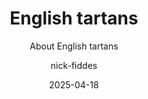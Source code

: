 ---
author: nick-fiddes
categories:
- '14'
- '15'
concept: An in-depth article about the history and development of English tartans,
  to be published on St George's day. This will focus on issues like similar patterns
  woven in England historically, and how the Celtic Fringe of England took on the
  idea of tartans from Scotland, and also how some English families or other organisations
  have developed their own tartans.
conclusion:
  heading: Conclusion
  text: '<p>The story of <strong>English tartans</strong> is one of cultural interplay
    and evolution. What began as simple <strong>checkered cloth</strong> worn by ancient
    Britons and border shepherds has been reinterpreted over centuries through the
    lenses of industry, politics, and art. England’s role in tartan history – from
    preserving it during the 18th-century ban, to <strong>popularising</strong> it
    in the Victorian era, to creating new tartans for its own regions and fashions
    – demonstrates how a symbol can cross regional and national boundaries. <strong>English
    tartans</strong> today encompass everything from the venerable <strong>Northumberland
    check</strong> (with roots in Roman-era textile craft) to the newly designed patterns
    celebrating Cornwall’s Celtic spirit or Yorkshire’s community values. They serve
    as emblems of local pride within England and as tokens of participation in the
    wider Celtic heritage of the British Isles. At the same time, tartan in English
    life has become a dynamic element in style and culture: a plaid scarf or skirt
    can be simply a fashion choice, or a bold statement of rebellion or solidarity,
    depending on how it’s worn.</p>

    <p>Crucially, England’s engagement with tartan has always balanced respect and
    reinvention. There is respect in the way English enthusiasts adopted Highland
    dress for pageantry or how modern counties <strong>honour</strong> ancient symbols
    in their tartans. And there is reinvention in how tartan has been continually
    repurposed – whether by an English mayor creating a new civic symbol, or a punk
    designer shocking the establishment with shredded plaid. In merging Scottish tradition
    with English context, English tartans have enriched the tapestry of British national
    identity. They remind us that shared symbols can be claimed by many communities,
    each adding new layers of meaning. Far from being the exclusive province of any
    one nation or clan, tartan has proven to be a <strong>living tradition</strong>
    – one that England has helped to weave into its own historical narrative. From
    ancient checks to punk rock chic, the journey of tartan in England exemplifies
    how history and culture interweave, creating patterns as complex and enduring
    as a tartan itself.</p>'
date: 2025-04-18
headerImage:
  alt: ''
  caption: ''
  imagePrompt: ''
  notes: ''
  src: /images/new-20250418-164412/header.jpg
layout: post.njk
sections:
- heading: Ancient History
  text: '<p>Long before clan tartans became a symbol of Scottish Highland clans, the
    peoples of what is now England were familiar with tartan-like patterns. <strong>Celtic</strong>
    inhabitants of the British Isles wore <strong>checkered</strong> garments; a reddish
    checkered tunic known as a <strong>bracca</strong> was documented among Celtic
    tribes, and the very word reflects its appearance. (The Welsh term <strong>brech</strong>
    and Gaelic <strong>breac</strong> both mean “checkered” or “speckled,” indicating
    that woven checks were part of ancient Celtic textile traditions.) Notably, the
    oldest physical evidence of tartan in Britain – a wool fragment found near Falkirk
    – dates to around the 3rd century AD. This fragment’s simple black-and-white checked
    pattern is identical to the traditional <strong>Northumberland tartan</strong>,
    suggesting such patterns were known in Roman-era Britain. Indeed, what later came
    to be called the Northumberland or “<strong>Shepherd’s Plaid</strong>” tartan
    was originally woven from the natural black and white fleece of sheep, without
    dyes, as a practical checkered cloth for shepherds.</p>

    <p>Through the medieval and early modern periods, tartan or plaids were not a
    mainstream feature of English dress. Tartan weaving and wearing largely persisted
    in the Scottish Highlands, where it became associated with clan identity, while
    in England it remained rare outside of border regions. Descriptions from the 16th–17th
    centuries note Highlanders wearing “mottled” or “sundrie coloured” plaids, but
    in England such boldly checked textiles held little cultural prominence. This
    began to change in the 18th and 19th centuries when tartan’s symbolic power grew
    – ironically due in part to English intervention. After the Jacobite Rising, the
    British government’s <strong>Dress Act of 1746</strong> banned Highland dress
    (including tartans) in Scotland in an attempt to suppress the clan culture. The
    ban was repealed in 1782, thanks largely to the lobbying of the <strong>Highland
    Society of London</strong> (an <strong>organisation</strong> of Scottish nobles
    in England), which sought to restore pride in Highland traditions. Thus, even
    as tartan was becoming a symbol of Scottish heritage, some of its champions were
    based in England, setting the stage for a broader adoption of tartan in Britain.</p>'
- heading: Regional Examples
  text: '<p>In the 19th and 20th centuries, distinct tartans emerged to represent
    various regions of England, often inspired by local heritage or as modern creations
    to celebrate regional identity. One early example is the <strong>Northumberland
    tartan</strong>, also known as the Border tartan or <strong>Shepherd’s Plaid</strong>.
    This simple black-and-white check is steeped in history: it was traditionally
    worn by shepherds along the Anglo-Scottish Borders and later became associated
    with the Percy family, Dukes of Northumberland, who adopted it as the official
    tartan for their pipers in 1760. Textile historians even traced this pattern to
    the 3rd-century Falkirk fragment, indicating the design was known as far back
    as Roman times. Over the years, Northumberland’s shepherd’s check was reproduced
    using vegetable dyes in natural greens and browns, but its core symbolism lies
    in its antiquity and rustic origins – a direct link to the landscape and livelihoods
    of northern England.</p>

    <p>Moving southwest, <strong>Cornwall</strong> provides a notable case of a modern
    tartan tradition invented to express <strong>Celtic identity</strong> within England.
    The <strong>Cornish National Tartan</strong> was first created in 1963 by Cornish
    poet E.E. Morton Nance. Morton Nance explicitly viewed tartan as part of the heritage
    of <em>all</em> Celtic peoples, not just the Scots. He designed Cornwall’s tartan
    with <strong>colours</strong> rich in symbolism: a white cross on black background
    taken from <strong>Saint Piran’s flag</strong> (the flag of Cornwall) to represent
    Cornish patron saint St. Piran and the mining heritage, black and gold for the
    ancient kings of Dumnonia, red for the legs and beak of the <strong>Cornish chough</strong>
    (the national bird of Cornwall), and blue for the surrounding sea. The Cornish
    National tartan quickly became a proud emblem of Cornish identity, worn at Celtic
    gatherings (Morton Nance himself debuted it at the 1963 Celtic Congress). Its
    popularity led to the creation of a variant <strong>Cornish Hunting Tartan</strong>
    in 1984 – a subdued version with a dark green base, incorporating all the same
    colours in a muted form. This hunting tartan, designed collaboratively by the
    Redwood and Charnock families, was intended as a less bright alternative for everyday
    wear. It preserved the symbolism of the original while adding its own twist: the
    use of <strong>royal blue and gold</strong>, said to reflect the colours worn
    by Cornish wrestlers, connecting to another aspect of local culture.</p>

    <p>Inspired by the success of Cornwall’s tartans, other counties followed suit
    in the late 20th century. In the 1980s, residents of <strong>Devon</strong> —
    Cornwall’s neighbour — commissioned their own tartan. The <strong>Devon tartan</strong>
    (sometimes called “Devon Original”) was designed by Roy Sheard in 1989–1990, directly
    motivated by the enthusiasm for Cornwall’s St. Piran tartan. Woven at Coldharbour
    Mill, it was formally presented to the Mayor of Barnstaple in 1991 as Devon’s
    district tartan. A contemporary poem lauds how the tartan “retrieved” Devon’s
    beauty in its weave, indicating that the colours were chosen to evoke the county’s
    landscape — from its green countryside to perhaps the sea blue of its two coasts
    — and to celebrate Devon’s heritage. Further north, <strong>Yorkshire</strong>
    — England’s largest historic county — received its own tartan in 2005. <strong>The
    Spirit of Yorkshire</strong> tartan was designed by John C.C. Buckingham of Simpsons
    of Skipton, aiming to capture the beauty of Yorkshire and the hard work and enterprise
    of its people. While not an “ancient” tartan, this design served as a modern tribute
    to regional pride, and its registered description notes that it <strong>recognises</strong>
    the determination of Yorkshire folk.</p>

    <p>Even major cities have embraced tartan. Notably, the <strong>City of London</strong>
    – perhaps the most unexpected place to find a tartan – now has an official tartan
    of its own. In 2012, the Lord Mayor of London, Sir Roger Gifford (an enthusiast
    with Scottish roots), approved the <strong>City of London tartan</strong> for
    use in his office. This civic tartan incorporates the colours of England’s patron
    saint and the City’s heraldry: it features the red and white of <strong>St. George’s
    Cross</strong>, together with silver-grey derived from the City of London’s coat
    of arms. The design was registered with the Scottish Register of Tartans, making
    it an “official” tartan for England’s capital city. Although initially intended
    for use by City officials, practically anyone may wear it – a reminder that tartan
    patterns, even those with nominal restrictions, are ultimately open for all to
    enjoy. From northern frontiers like Northumberland and regional identities in
    Cornwall, to counties like Devon and Yorkshire and even the heart of London, English
    locales have adopted tartans as symbols of local heritage in the modern era.</p>

    <p>Below is a summary table of notable English tartans, their origins, status
    and symbolism:</p>

    <table>

    <thead>

    <tr>

    <th>Tartan</th>

    <th>Region</th>

    <th>Date / Designer</th>

    <th>Status</th>

    <th>Symbolism</th>

    </tr>

    </thead>

    <tbody>

    <tr>

    <td>Northumberland (Border tartan)</td>

    <td>Northumberland (Borders)</td>

    <td>Ancient – traditional pattern (fragment c. 270 AD); designer unknown</td>

    <td>District tartan (historic; official pipers’ tartan of Percy family)</td>

    <td>Black-and-white <strong>shepherd’s check</strong> woven from undyed sheep’s
    wool, one of the oldest known tartans (traced to Roman Britain). Symbolic of the
    region’s pastoral life and antiquity.</td>

    </tr>

    <tr>

    <td>Cornish National</td>

    <td>Cornwall</td>

    <td>1963 – E. E. Morton Nance</td>

    <td>National tartan (cultural symbol of Cornwall)</td>

    <td>White cross on black for <strong>St. Piran’s flag</strong>; black &amp; gold
    for ancient Cornish kings; red for the <strong>Cornish chough</strong>’s legs/beak;
    blue for the surrounding sea. Celebrates Cornwall’s Celtic heritage.</td>

    </tr>

    <tr>

    <td>Cornish Hunting</td>

    <td>Cornwall</td>

    <td>1984 – S. Redwood &amp; B. Charnock</td>

    <td>“Hunting” tartan (alternate Cornish tartan for informal wear)</td>

    <td>Subdued version of Cornish tartan with a dark green base; incorporates all
    original colours. <strong>Royal blue and gold</strong> accents <strong>honour</strong>
    the colours of traditional Cornish wrestling attire.</td>

    </tr>

    <tr>

    <td>Devon</td>

    <td>Devon</td>

    <td>1990 – Roy Sheard</td>

    <td>District tartan (county tartan; presented to Devon officials)</td>

    <td>Colours inspired by Devon’s landscape and heritage – a tartan created to celebrate
    Devon’s beauty, following Cornwall’s example. Serves as a modern emblem of local
    pride.</td>

    </tr>

    <tr>

    <td>Yorkshire (The Spirit of)</td>

    <td>Yorkshire (England)</td>

    <td>2005 – John C.C. Buckingham</td>

    <td>District tartan (registered; unofficial county emblem)</td>

    <td>Designed to celebrate Yorkshire’s beauty and the “hardwork, determination
    and enterprise” of its people. Embodies the landscape (e.g. dales, moors) and
    industrious spirit of Yorkshire.</td>

    </tr>

    <tr>

    <td>City of London</td>

    <td>City of London</td>

    <td>2012 – Approved by Lord Mayor Roger Gifford</td>

    <td>City tartan (official tartan of the City of London Corporation)</td>

    <td>Red &amp; white of <strong>St. George’s Cross</strong> and silver-grey from
    the City’s coat of arms. <strong>Symbolises</strong> London’s English patronage
    and heraldic colours; created as a modern civic tradition.</td>

    </tr>

    </tbody>

    </table>'
- heading: Textile Industry
  text: '<p>The proliferation of tartans beyond Scotland was closely tied to developments
    in the <strong>textile industry</strong> and changing technology. By the time
    tartan fever struck in the 19th century (during the reign of <strong>Queen Victoria</strong>),
    Britain – including the industrial heartlands of England – had the capacity to
    produce tartan on a large scale. The <strong>Industrial Revolution</strong> introduced
    <strong>power looms</strong> and mass production to weaving, which meant tartan
    patterns no longer had to be handwoven in the Highlands; they could be manufactured
    in mills anywhere. English textile mills in places like Lancashire and Yorkshire
    were well-positioned to contribute to the booming tartan trade. Indeed, the mid-19th
    century saw natural plant dyes giving way to <strong>synthetic chemical dyes</strong>,
    which were easier to use and allowed for brighter, more vivid tartan colours.
    This technological shift greatly expanded tartan’s palette and popularity. As
    one source notes, by the 1850s the advent of chemical dyes produced stronger,
    darker colours and helped fuel a “booming tartan industry” to meet growing demand.
    No longer limited by the local availability of plants or minerals for dyes, weavers
    (Scottish and English alike) could create eye-catching tartans in any hue, feeding
    a craze for tartan cloth that spread across Britain and beyond.</p>

    <p>The <strong>commercialisation</strong> of tartan was significantly influenced
    by English enterprise and patronage. After the repeal of the tartan ban in 1782,
    tartan rapidly transitioned from a banned rebel cloth to a celebrated symbol of
    Scottish (and British) identity. Market forces took over: enterprising businesses
    (some based in England) <strong>realised</strong> that there was money to be made
    in tartan fashion and souvenirs. By the 1820s, tailors in Edinburgh and London
    were responding to a surge of interest. The visit of King George IV to Edinburgh
    in 1822 – orchestrated by Sir Walter Scott – famously <strong>popularised</strong>
    tartan attire among the elites. Sir Walter Scott himself donned tartan trews (trousers)
    on occasion in England; one account even claims he wore Northumberland checked
    trousers in London, sparking “checks” as a trendy pattern in fashionable society.
    Production scaled up to meet such trends. Firms like William Wilson &amp; Sons
    of Bannockburn (Scotland) catalogued dozens of setts, and London outlets eagerly
    sold tartan garments and fabrics to English customers caught up in the romantic
    Highland vogue.</p>

    <p>By Victorian times, <strong>Queen Victoria and Prince Albert</strong> further
    boosted tartan’s profile through their personal enthusiasm. They purchased Balmoral
    Castle in 1848 and redecorated it extensively in tartan; Prince Albert personally
    designed the <strong>Balmoral tartan</strong> (a grey-based sett still used exclusively
    by the royal family) and Queen Victoria commissioned tartan garments, carpets,
    and décor, effectively turning Balmoral into a showcase of plaid. Their patronage
    underscored tartan’s status as a fashionable fabric. Under royal influence, tartan
    moved from Highland regiments into mainstream British fashion, with England’s
    textile mills helping supply the cloth. The once-humble checked wool of Gaelic
    peasants thus became a coveted product of a modern industry. The arrival of aniline
    dyes in the late 19th century made tartans even more vibrant and varied, and by
    this time tartan was being woven not just in Scotland but in English mills and
    around the world. As <strong>artificial dyes and power looms</strong> proliferated,
    tartan patterns also became easier to reproduce anywhere, breaking the regional
    link between tartans and their local natural dyes. This technological democratisation
    meant that tartans could be (and were) created for new purposes – companies, events,
    cities – far from their Highland origins. In short, industrial innovation, much
    of it centred in Britain and often driven by English manufacturers or entrepreneurs,
    was crucial in transforming tartan from a local tradition into a global commodity.</p>'
- heading: National Identity
  text: '<p>Throughout the 19th and 20th centuries, tartan evolved into a potent symbol
    of <strong>national and regional identities</strong> – and not just for Scotland.
    For the English, tartan was initially an object of fascination and romanticism,
    tied to Britain’s view of Highland Scotland. Over time, however, certain tartans
    came to be used in expressions of English identity as well, merging Scottish tradition
    with English symbolism. A striking modern example is the <strong>English National
    Tartan</strong>, a pattern designed to represent England in the same way that
    Scotland, Ireland, and Wales each have national tartans. The English National
    Tartan is woven in bold blue, red and yellow tones with white and purple over-stripes.
    Its design encodes national icons: it deliberately embeds the red cross of <strong>St.
    George</strong> (England’s patron saint) in its pattern, and incorporates royal
    purple lines symbolising over a thousand years of English monarchical tradition.
    In essence, it takes a Scottish medium – tartan – and infuses it with distinctly
    English heraldic imagery. The very creation of an English National Tartan underscores
    an important point: tartan, though Scottish in origin, has been embraced as a
    broader British heritage symbol that English people can also claim and reinterpret.</p>

    <p>Historically, the English did not have clan tartans, but they did use tartan
    to express loyalty and unity in other ways. Military uniforms offer one example.
    Many <strong>British Army</strong> regiments recruited from Scotland or Ireland
    continued to wear tartan trews or kilts in their dress uniforms well into the
    19th century. English-raised regiments did not typically have tartan uniforms
    (since tartan was seen as Highland dress), but when Highland regiments became
    part of the British Army, their tartans – such as Government Sett or <strong>Black
    Watch tartan</strong> – became part of the British military identity, <strong>honoured</strong>
    across the UK. At court, Queen Victoria’s love of tartan set trends that trickled
    into English society. It became fashionable for English nobles to decorate country
    homes in tartan and to wear tartan shawls or trews at social functions, signaling
    their participation in the mystique of the Highlands. Prince Albert’s <strong>Balmoral
    tartan</strong> was a royal tartan but effectively also an English one, since
    it was designed by a German prince for a British (largely English-led) monarchy.
    Likewise, the widespread use of the bright red <strong>Royal Stewart tartan</strong>
    as a sort of “universal” tartan owes much to its adoption by the royal family
    – and it’s now commonly worn by people of all backgrounds across the UK as a patriotic
    British symbol.</p>

    <p>In England proper, tartan often signifies a sense of <strong>cultural crossover</strong>
    – an acknowledgment of the shared history within the United Kingdom. For instance,
    when English people wear a tartan kilt to a wedding or a cultural event, they
    may be signaling British unity or personal ancestral links to Scotland, Ireland,
    or Wales. It’s uncommon for someone to wear a specific Scottish clan’s tartan
    without a personal connection (that would “raise eyebrows,” as one curator noted),
    but there are many non-clan tartans available for general use. In fact, contrary
    to popular myth, there are no strict rules preventing anyone (English or otherwise)
    from wearing most tartans – nearly all tartan designs are unrestricted and can
    be worn by anyone who likes them. This openness has allowed tartan to become part
    of English life in subtle ways: from school uniforms with tartan skirts, to Anglican
    church choirs donning tartan cassocks, to the choice of <strong>tartan accessories</strong>
    (ties, scarves, etc.) by English individuals as fashion statements that nod to
    a broader British heritage.</p>

    <p>Interestingly, English involvement was crucial in the great <strong>Highland
    Revival</strong> of the 19th century that cemented tartan as a national symbol.
    As mentioned, the <strong>Highland Society of London</strong> (founded 1778) played
    a pivotal role in ending the Proscription Act so that tartan could be worn again.
    That same society and other enthusiasts – many based in England – encouraged Highland
    chiefs to define clan tartans. The craze for tartans truly took off after King
    George IV’s 1822 visit, during which Scottish nobility (prompted by Sir Walter
    Scott) hastened to outfit themselves in distinctive tartans to greet the king.
    In the decades after, numerous tartan pattern books were published (some, like
    <strong>Vestiarium Scoticum</strong>, of dubious authenticity), and by the Victorian
    era the idea of specific tartans for specific clans or districts was widely accepted.
    It’s notable that this codification of tartans happened when Scotland was firmly
    integrated in the United Kingdom, with encouragement from the British (often English)
    establishment. What had been a regional Highland folk costume transformed into
    the <strong>symbolic national dress of Scotland</strong>, with the enthusiastic
    approval of the English monarchy and public. This demonstrates a kind of cross-cultural
    fertilisation: English interest helped elevate tartan to a symbol of national
    identity (for Scotland and Britain), and in turn tartan offered English people
    a romanticised link to a shared past.</p>

    <p>Today, England’s relationship with tartan is largely one of respect and imaginative
    adoption rather than ancestral claim. Aside from newer creations like county tartans
    or the St. George’s tartan, most English individuals who wear tartan do so as
    a celebration of the UK’s collective heritage or fashion preferences, not because
    they have their “own” centuries-old tartan pattern (as many Scots might with clan
    tartans). Even so, the emergence of English regional tartans in recent decades
    shows a desire to localise the tartan tradition. In places like Cornwall and Northumbria,
    tartans are now a part of expressing local identity – Cornish tartan kilts are
    worn at festivals and weddings, Northumberland’s check adorns everything from
    scarves to regional souvenirs. These symbols operate in parallel to flags and
    other emblems, enriching England’s tapestry of local identities with a pattern
    borrowed from the Highlands but tailored to English stories.</p>'
- heading: Modern Design Movements
  text: '<p>In modern times, tartan has transcended its origins to become a global
    fashion statement – and English designers and subcultures have been at the forefront
    of this movement. One of the most influential figures in reinterpreting tartan
    through fashion is British designer <strong>Vivienne Westwood</strong>. In the
    late 20th century, Westwood and her contemporaries in the <strong>punk</strong>
    movement gave tartan a provocative new role. During the 1970s punk era in London,
    tartan was appropriated as a symbol of rebellion against conventional British
    society. Westwood famously incorporated tartan into her punk designs – most iconically,
    she and Malcolm McLaren introduced elements of the traditional kilt into punk
    attire. At their Seditionaries boutique, they draped tartan <strong>kilts</strong>
    over black bondage suits, transforming the kilt from a Highland aristocratic garment
    into a subversive punk uniform. This included the use of <strong>Royal Stewart
    tartan</strong> torn, safety-pinned, and reimagined as punk trousers or skirts
    – effectively giving a “middle finger” to British high society by turning a royal
    tartan on its head (as noted in one commentary on her work). Through Westwood’s
    influence, tartan became a staple of punk fashion, seen on iconic punk rock figures
    throughout the UK. What had once symbolised clan loyalty or royal pageantry was
    now a badge of counterculture defiance, seen on the streets of London, from King’s
    Road to Camden. The punk appropriation of tartan is a powerful example of how
    a traditional design was re-contextualised by English youth culture: tartan’s
    rules and connotations were upended, yet its visual impact remained – loud, plaid,
    and impossible to ignore.</p>

    <p>Beyond punk, tartan has remained perennially stylish. British fashion houses
    have continually found fresh inspiration in tartan, ensuring it remains in vogue.
    The luxury brand <strong>Burberry</strong> – an English company – introduced its
    famous <strong>Burberry check</strong> in the 1920s, originally as a lining for
    trench coats. This camel, black, red, and white plaid has since become one of
    the most recognisable tartans in the world, synonymous with British style and
    the Burberry label. Though not called a “tartan” by the company, the Burberry
    check is essentially a tartan sett; it demonstrates how an English brand took
    a tartan pattern and leveraged it for global branding success. In the late 20th
    century, the Burberry check even developed subcultural associations of its own
    (both aspirational and, at one point, “chav” street fashion in the UK), showing
    how dynamic the life of a tartan pattern can be in the public imagination.</p>

    <p>Contemporary fashion designers – both in England and internationally – often
    feature tartan on the runway, especially in autumn/winter collections, as a nod
    to heritage patterns reimagined in modern silhouettes. British designer <strong>Alexander
    McQueen</strong> (known for blending his Scottish ancestry with radical fashion)
    created entire collections around tartan, such as his 1995 “<strong>Highland Rape</strong>”
    show which used shredded tartan to comment on history, and his later “<strong>Widows
    of Culloden</strong>” collection (2006) featuring dramatic tartan gowns. Even
    outside of specifically British designers, tartan shows up in global couture and
    streetwear: Japanese punk and Lolita fashions incorporate tartan skirts; American
    preppy style has its own plaid variations; and tartan prints cycle through trends
    in everything from high-end suits to trainers. In 2023, tartan was celebrated
    in a major exhibition at the V&amp;A Dundee, highlighting its influence across
    design, from architecture to anime. The exhibit noted how tartan’s strong grid
    provides a framework “open to infinite possibility” for designers to play with.</p>

    <p>In England today, one might see tartan in the most traditional of contexts
    – for example, a bagpiper in London wearing a Scottish regimental kilt, or a newlywed
    couple incorporating a family tartan in their wedding attire – or in the most
    cutting-edge ways, like a London fashionista pairing a tartan skirt with a leather
    jacket. The pattern has proven remarkably adaptable. Modern design movements in
    England have tended to treat tartan as a kind of cultural palette: designers know
    its historical baggage (rebellion, tradition, clan, kitsch) and exploit those
    associations to make artistic or political statements. Whether it’s used to invoke
    nostalgia, as in interior designs that give an English cottage a “Highland cosy”
    feel with tartan throws, or to shock and subvert, as in punk and high fashion,
    tartan remains an endlessly intriguing motif. The continual reinvention of tartan
    by English designers and subcultures underlines a key point: tartan may originate
    from Scotland, but it resonates far beyond – in England it has been a canvas for
    expression, innovation, and identity, from the mills of the Industrial Revolution
    to the runways of London Fashion Week.</p>'
slug: english-tartans
subtitle: About English tartans
summary: <p><strong>English tartans</strong> have a fascinating trajectory, intertwining
  with the better-known <strong>Scottish tartan</strong> tradition yet developing
  a character of their own. Although <strong>tartan</strong> is primarily identified
  with Scotland, England’s engagement with tartan spans from ancient use of <strong>checkered
  cloth</strong> by <strong>Celtic</strong> peoples to a modern revival of regional
  and national patterns. This comprehensive overview examines the emergence and development
  of tartans in England – from historical origins and regional examples to influences
  of the <strong>textile industry</strong>, expressions of <strong>national identity</strong>,
  and contemporary <strong>design movements</strong> – all while preserving every
  detail of the rich historical narrative.</p>
tags:
- post
- draft
title: English tartans
---